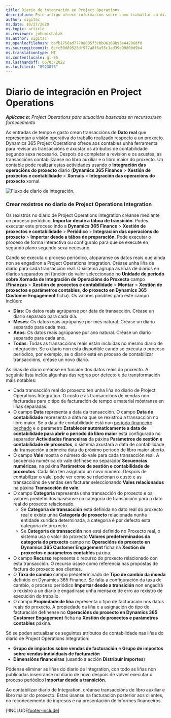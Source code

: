 ```yaml
---
title: Diario de integración en Project Operations
description: Este artigo ofrece información sobre como traballar co diario de integración en Project Operations.
author: sigitac
ms.date: 10/27/2020
ms.topic: article
ms.reviewer: johnmichalak
ms.author: sigitac
ms.openlocfilehash: befb1756ad77708805f3cbb06168b93e44296df0
ms.sourcegitcommit: 6cfc50d89528df977a8f6a55c1ad39d99800d9b4
ms.translationtype: MT
ms.contentlocale: gl-ES
ms.lasthandoff: 06/03/2022
ms.locfileid: "8923876"
---
```

# <a name="integration-journal-in-project-operations"></a>Diario de integración en Project Operations

_**Aplícase a:** Project Operations para situacións baseadas en recursos/sen fornecemento_

As entradas de tempo e gasto crean transaccións de **Dato real** que representan a visión operativa do traballo realizado respecto a un proxecto. Dynamics 365 Project Operations ofrece aos contables unha ferramenta para revisar as transaccións e axustar os atributos de contabilidade segundo sexa necesario. Despois de completar a revisión e os axustes, as transaccións contabilízanse no libro auxiliar e o libro maior do proxecto. Un contable pode realizar estas actividades usando o **Integración das operacións do proxecto** diario (**Dynamics 365 Finance** > **Xestión de proxectos e contabilidade** > **Xornais** > **Integración das operacións do proxecto** xornal.

![Fluxo de diario de integración.](./media/IntegrationJournal.png)

### <a name="create-records-in-the-project-operations-integration-journal"></a>Crear rexistros no diario de Project Operations Integration

Os rexistros no diario de Project Operations Integration créanse mediante un proceso periódico, **Importar desde a táboa de transición**. Podes executar este proceso indo a **Dynamics 365 Finance** > **Xestión de proxectos e contabilidade** > **Periódico** > **Integración das operacións do proxecto** > **Importar desde a táboa de preparación**. Pode executar o proceso de forma interactiva ou configuralo para que se execute en segundo plano segundo sexa necesario.

Cando se executa o proceso periódico, atoparanse os datos reais que aínda non se engadiron a Project Operations Integration. Créase unha liña de diario para cada transacción real.
O sistema agrupa as liñas de diarios en diarios separados en función do valor seleccionado no **Unidade de período sobre Xornada de Integración de Operacións do Proxecto** campo (**Finanzas** > **Xestión de proxectos e contabilidade** > **Montar** > **Xestión de proxectos e parámetros contables**, **do proxecto en Dynamics 365 Customer Engagement** ficha). Os valores posibles para este campo inclúen:

  - **Días**: Os datos reais agrúpanse por data de transacción. Créase un diario separado para cada día.
  - **Meses**: Os datos reais agrúpanse por mes natural. Créase un diario separado para cada mes.
  - **Anos**: Os datos reais agrúpanse por ano natural. Créase un diario separado para cada ano.
  - **Todas**: Todas as transaccións reais están incluídas no mesmo diario de integración. Se o diario non está dispoñible cando se executa o proceso periódico, por exemplo, se o diario está en proceso de contabilizar transaccións, créase un novo diario.

As liñas de diario créanse en función dos datos reais do proxecto. A seguinte lista inclúe algunhas das regras por defecto e de transformación máis notables:

  - Cada transacción real do proxecto ten unha liña no diario de Project Operations Integration. O custo e as transaccións de vendas non facturadas para o tipo de facturación de tempo e material móstranse en liñas separadas.
  - O campo **Data** representa a data da transacción. O campo **Data de contabilidade** representa a data na que se rexistrou a transacción no libro maior. Se a data de contabilidade está nun [período financeiro pechado](/dynamics365/finance/general-ledger/close-general-ledger-at-period-end) e o parámetro **Establecer automaticamente a data de contabilidade para abrir o período do libro maior** está configurado no separador **Actividades financeiras** da páxina **Parámetros de xestión e contabilidade de proxectos**, o sistema axustará a data de contabilidade da transacción á primeira data do próximo período de libro maior aberto.
  - O campo **Vale** mostra o número do vale para cada transacción real. A secuencia numérica do vale defínese no separador **Secuencias numéricas**, na páxina **Parámetros de xestión e contabilidade de proxectos**. Cada liña ten asignado un novo número. Despois de contabilizar o vale, pode ver como se relacionan o custo e as transaccións de vendas sen facturar seleccionando **Vales relacionados** na páxina **Transacción de vale**.
  - O campo **Categoría** representa unha transacción do proxecto e os valores predefinidos baséanse na categoría de transacción para o dato real do proxecto relacionado.
    - Se **Categoría de transacción** está definida no dato real do proxecto real e existe unha **Categoría de proxecto** relacionada nunha entidade xurídica determinada, a categoría é por defecto esta categoría de proxecto.
    - Se **Categoría de transacción** non está definido no Proxecto real, o sistema usa o valor do proxecto **Valores predeterminados da categoría do proxecto** campo no **Operacións do proxecto en Dynamics 365 Customer Engagement** ficha na **Xestión de proxectos e parámetros contables** páxina.
  - O campo **Recurso** representa o recurso do proxecto relacionado con esta transacción. O recurso úsase como referencia nas propostas de factura do proxecto aos clientes.
  - O **Taxa de cambio** campo predeterminado de **Tipo de cambio da moeda** definido en Dynamics 365 Finance. Se falta a configuración da taxa de cambio, o proceso periódico **Importar desde a transición** non engadirá o rexistro a un diario e engadirase unha mensaxe de erro ao rexistro de execución do traballo.
  - O campo **Propiedade de liña** representa o tipo de facturación nos datos reais do proxecto. A propiedade da liña e a asignación do tipo de facturación defínense no **Operacións do proxecto en Dynamics 365 Customer Engagement** ficha na **Xestión de proxectos e parámetros contables** páxina.

Só se poden actualizar os seguintes atributos de contabilidade nas liñas do diario de Project Operations Integration:

- **Grupo de impostos sobre vendas de facturación** e **Grupo de impostos sobre vendas individuais de facturación**
- **Dimensións financeiras** (usando a acción **Distribuír importes**)

Pódense eliminar as liñas do diario de Integration, con todo as liñas non publicadas inseriranse no diario de novo despois de volver executar o proceso periódico **Importar desde a transición**.

Ao contabilizar diario de Integration, créanse transaccións de libro auxiliar e libro maior do proxecto. Estas úsanse na facturación posterior aos clientes, no recoñecemento de ingresos e na presentación de informes financeiros.


[!INCLUDE[footer-include](../includes/footer-banner.md)]
